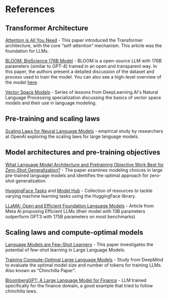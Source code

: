 # References
## Transformer Architecture
[Attention is All You Need](https://arxiv.org/pdf/1706.03762) - This paper introduced the Transformer architecture, with the core “self-attention” mechanism. This article was the foundation for LLMs.

[BLOOM: BigScience 176B Model](https://arxiv.org/abs/2211.05100) - BLOOM is a open-source LLM with 176B parameters (similar to GPT-4) trained in an open and transparent way. In this paper, the authors present a detailed discussion of the dataset and process used to train the model. You can also see a high-level overview of the model [here](https://bigscience.notion.site/BLOOM-BigScience-176B-Model-ad073ca07cdf479398d5f95d88e218c4).

[Vector Space Models](https://www.coursera.org/learn/classification-vector-spaces-in-nlp/home/week/3) - Series of lessons from DeepLearning.AI's Natural Language Processing specialization discussing the basics of vector space models and their use in language modeling.

## Pre-training and scaling laws
[Scaling Laws for Neural Language Models](https://arxiv.org/abs/2001.08361) - empirical study by researchers at OpenAI exploring the scaling laws for large language models.

## Model architectures and pre-training objectives
[What Language Model Architecture and Pretraining Objective Work Best for Zero-Shot Generalization?](https://arxiv.org/pdf/2204.05832.pdf) - The paper examines modeling choices in large pre-trained language models and identifies the optimal approach for zero-shot generalization.

[HuggingFace Tasks](https://huggingface.co/tasks) and [Model Hub](https://huggingface.co/models) - Collection of resources to tackle varying machine learning tasks using the HuggingFace library.

[LLaMA: Open and Efficient Foundation Language Models](https://arxiv.org/pdf/2302.13971.pdf) - Article from Meta AI proposing Efficient LLMs (their model with 13B parameters outperform GPT3 with 175B parameters on most benchmarks)

## Scaling laws and compute-optimal models
[Language Models are Few-Shot Learners](https://arxiv.org/pdf/2005.14165.pdf) - This paper investigates the potential of few-shot learning in Large Language Models.

[Training Compute-Optimal Large Language Models](https://arxiv.org/pdf/2203.15556.pdf) - Study from DeepMind to evaluate the optimal model size and number of tokens for training LLMs. Also known as “Chinchilla Paper”.

[BloombergGPT: A Large Language Model for Finance](https://arxiv.org/pdf/2303.17564.pdf) - LLM trained specifically for the finance domain, a good example that tried to follow chinchilla laws.

